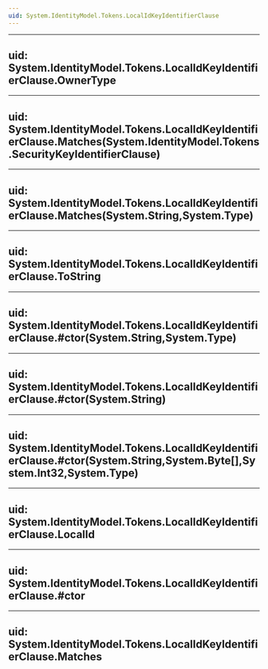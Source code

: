 ```yaml
---
uid: System.IdentityModel.Tokens.LocalIdKeyIdentifierClause
---
```


---
uid: System.IdentityModel.Tokens.LocalIdKeyIdentifierClause.OwnerType
---

---
uid: System.IdentityModel.Tokens.LocalIdKeyIdentifierClause.Matches(System.IdentityModel.Tokens.SecurityKeyIdentifierClause)
---

---
uid: System.IdentityModel.Tokens.LocalIdKeyIdentifierClause.Matches(System.String,System.Type)
---

---
uid: System.IdentityModel.Tokens.LocalIdKeyIdentifierClause.ToString
---

---
uid: System.IdentityModel.Tokens.LocalIdKeyIdentifierClause.#ctor(System.String,System.Type)
---

---
uid: System.IdentityModel.Tokens.LocalIdKeyIdentifierClause.#ctor(System.String)
---

---
uid: System.IdentityModel.Tokens.LocalIdKeyIdentifierClause.#ctor(System.String,System.Byte[],System.Int32,System.Type)
---

---
uid: System.IdentityModel.Tokens.LocalIdKeyIdentifierClause.LocalId
---

---
uid: System.IdentityModel.Tokens.LocalIdKeyIdentifierClause.#ctor
---

---
uid: System.IdentityModel.Tokens.LocalIdKeyIdentifierClause.Matches
---
